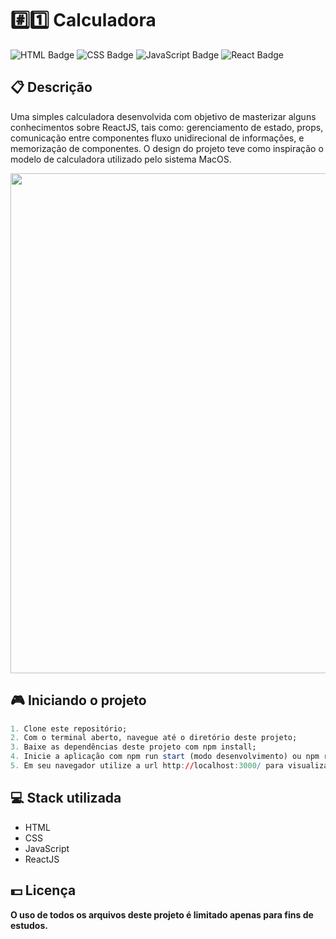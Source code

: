 # #️⃣1️⃣ Calculadora

![HTML Badge](https://img.shields.io/badge/html5-%23E34F26.svg?style=for-the-badge&logo=html5&logoColor=white)
![CSS Badge](https://img.shields.io/badge/css3-%231572B6.svg?style=for-the-badge&logo=css3&logoColor=white)
![JavaScript Badge](https://img.shields.io/badge/javascript-%23323330.svg?style=for-the-badge&logo=javascript&logoColor=%23F7DF1E)
![React Badge](https://img.shields.io/badge/react-%2320232a.svg?style=for-the-badge&logo=react&logoColor=%2361DAF)

## 📋 Descrição

Uma simples calculadora desenvolvida com objetivo de masterizar alguns conhecimentos sobre ReactJS, tais como: gerenciamento de estado, props, comunicação entre componentes fluxo unidirecional de informações, e memorização de componentes.
O design do projeto teve como inspiração o modelo de calculadora utilizado pelo sistema MacOS.

<img width="800px" src="https://user-images.githubusercontent.com/105606295/207495559-8af5be81-9cce-496b-a5e6-eda51d208e02.png">

## 🎮 Iniciando o projeto

```r
1. Clone este repositório;
2. Com o terminal aberto, navegue até o diretório deste projeto;
3. Baixe as dependências deste projeto com npm install;
4. Inicie a aplicação com npm run start (modo desenvolvimento) ou npm run build (modo produção);
5. Em seu navegador utilize a url http://localhost:3000/ para visualizar o projeto.
```

## 💻 Stack utilizada

-   HTML
-   CSS
-   JavaScript
-   ReactJS

## 💵 Licença

**O uso de todos os arquivos deste projeto é limitado apenas para fins de estudos.**

